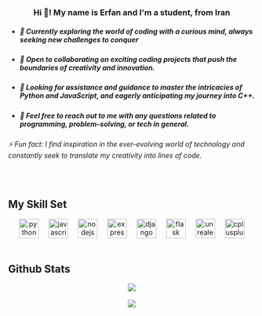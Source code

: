 ### <div align="center">Hi 👋! My name is Erfan and I'm a student, from Iran</div>  
  

- ##### 🔭 Currently exploring the world of coding with a curious mind, always seeking new challenges to conquer  
  

- ##### 👯 Open to collaborating on exciting coding projects that push the boundaries of creativity and innovation.  
  

- ##### 🤝 Looking for assistance and guidance to master the intricacies of Python and JavaScript, and eagerly anticipating my journey into C++.  
  

- ##### 💬 Feel free to reach out to me with any questions related to programming, problem-solving, or tech in general.  
  

###### ⚡ Fun fact: I find inspiration in the ever-evolving world of technology and constantly seek to translate my creativity into lines of code.  
  

<br/>  


## My Skill Set  
<div align="center">
  <img src="https://cdn.jsdelivr.net/gh/devicons/devicon/icons/python/python-plain.svg" height="40" alt="python logo"  />
  <img width="12" />
  <img src="https://cdn.jsdelivr.net/gh/devicons/devicon/icons/javascript/javascript-plain.svg" height="40" alt="javascript logo"  />
  <img width="12" />
  <img src="https://cdn.jsdelivr.net/gh/devicons/devicon/icons/nodejs/nodejs-plain-wordmark.svg" height="40" alt="nodejs logo"  />
  <img width="12" />
  <img src="https://cdn.jsdelivr.net/gh/devicons/devicon/icons/express/express-original.svg" height="40" alt="express logo"  />
  <img width="12" />
  <img src="https://cdn.jsdelivr.net/gh/devicons/devicon/icons/django/django-plain.svg" height="40" alt="django logo"  />
  <img width="12" />
  <img src="https://cdn.jsdelivr.net/gh/devicons/devicon/icons/flask/flask-original.svg" height="40" alt="flask logo"  />
  <img width="12" />
  <img src="https://cdn.jsdelivr.net/gh/devicons/devicon/icons/unrealengine/unrealengine-original.svg" height="40" alt="unrealengine logo"  />
  <img width="12" />
  <img src="https://cdn.jsdelivr.net/gh/devicons/devicon/icons/cplusplus/cplusplus-line.svg" height="40" alt="cplusplus logo"  />
</div>

<br/>  


## Github Stats  
<div align="center"><img src="https://github-readme-stats.vercel.app/api?username=imerdis&show_icons=true&count_private=true&hide_border=true" align="center" /></div>  

<br/>  

<div align="center">
<img src="https://komarev.com/ghpvc/?username=imerdis&&style=flat-square" align="center" />
</div>  

<br />

